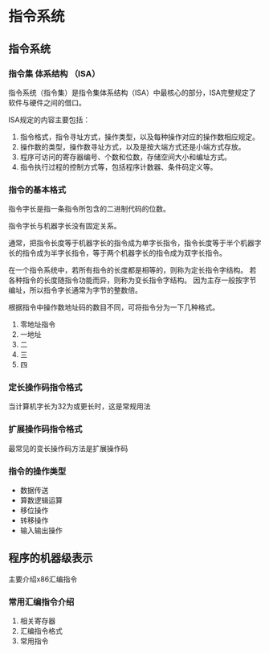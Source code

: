 # 指令系统
## 指令系统
### 指令集 体系结构 （ISA）

指令系统（指令集）是指令集体系结构（ISA）中最核心的部分，ISA完整规定了软件与硬件之间的借口。

ISA规定的内容主要包括：

1. 指令格式，指令寻址方式，操作类型，以及每种操作对应的操作数相应规定。
2. 操作数的类型，操作数寻址方式，以及是按大端方式还是小端方式存放。
3. 程序可访问的寄存器编号、个数和位数，存储空间大小和编址方式。
4. 指令执行过程的控制方式等，包括程序计数器、条件码定义等。

### 指令的基本格式

指令字长是指一条指令所包含的二进制代码的位数。

指令字长与机器字长没有固定关系。

通常，把指令长度等于机器字长的指令成为单字长指令，指令长度等于半个机器字长的指令成为半字长指令，等于两个机器字长的指令成为双字长指令。

在一个指令系统中，若所有指令的长度都是相等的，则称为定长指令字结构。
若各种指令的长度随指令功能而异，则称为变长指令字结构。
因为主存一般按字节编址，所以指令字长通常为字节的整数倍。

根据指令中操作数地址码的数目不同，可将指令分为一下几种格式。

1. 零地址指令
2. 一地址
3. 二 
4. 三
5. 四

### 定长操作码指令格式

当计算机字长为32为或更长时，这是常规用法

### 扩展操作码指令格式

最常见的变长操作码方法是扩展操作码

### 指令的操作类型

- 数据传送
- 算数逻辑运算
- 移位操作
- 转移操作
- 输入输出操作



## 程序的机器级表示

主要介绍x86汇编指令

### 常用汇编指令介绍

1. 相关寄存器
2. 汇编指令格式
3. 常用指令



 

